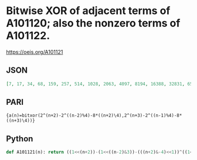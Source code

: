 # Bitwise XOR of adjacent terms of A101120; also the nonzero terms of A101122\.
https://oeis.org/A101121
## JSON
```JSON
[7, 17, 34, 68, 159, 257, 514, 1028, 2063, 4097, 8194, 16388, 32831, 65537, 131074, 262148, 524303, 1048577, 2097154, 4194308, 8388639, 16777217, 33554434, 67108868, 134217743, 268435457, 536870914, 1073741828, 2147483775]
```
## PARI
```PARI
{a(n)=bitxor(2^(n+2)-2^((n-2)%4)-8*((n+2)\4),2^(n+3)-2^((n-1)%4)-8*((n+3)\4))}
```
## Python
```Python
def A101121(n): return ((1<<(n+2))-(1<<((n-2)&3))-(((n+2)&-4)<<1))^((1<<(n+3))-(1<<((n-1)&3))-(((n+3)&-4)<<1)) # _Chai Wah Wu_, Jul 10 2022
```
